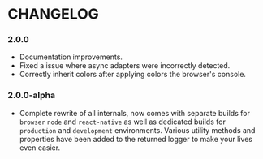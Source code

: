 # CHANGELOG

### 2.0.0

- Documentation improvements.
- Fixed a issue where async adapters were incorrectly detected.
- Correctly inherit colors after applying colors the browser's console.

### 2.0.0-alpha

- Complete rewrite of all internals, now comes with separate builds for `browser`
  `node` and `react-native` as well as dedicated builds for `production` and
  `development` environments. Various utility methods and properties have
  been added to the returned logger to make your lives even easier.
